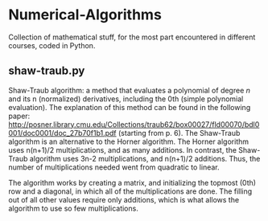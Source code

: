 Numerical-Algorithms
====================

Collection of mathematical stuff, for the most part encountered in different courses, coded in Python. 

shaw-traub.py
-------------

Shaw-Traub algorithm: a method that evaluates a polynomial of degree _n_ and its n (normalized) derivatives, 
including the 0th (simple polynomial evaluation). The explanation of this method can be found in the following 
paper: http://posner.library.cmu.edu/Collections/traub62/box00027/fld00070/bdl0001/doc0001/doc_27b70f1b1.pdf
(starting from p. 6). The Shaw-Traub algorithm is an alternative to the Horner algorithm. The Horner 
algorithm uses n(n+1)/2 multiplications, and as many additions. In contrast, the Shaw-Traub algorithm
uses 3n-2 multiplications, and n(n+1)/2 additions. Thus, the number of multiplications needed went from 
quadratic to linear. 

The algorithm works by creating a matrix, and initializing the topmost (0th) row and a diagonal, in which
all of the multiplications are done. The filling out of all other values require only additions, which 
is what allows the algorithm to use so few multiplications. 